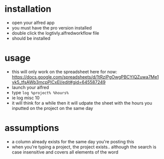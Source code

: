 # installation
- open your alfred app
- you must have the pro version installed
- double click the  logtivly.alfredworkflow file
- should be installed

# usage
- this will only work on the spreadsheet here for now: https://docs.google.com/spreadsheets/d/1tRziPgOwgPBCYIQZuwa7Me1vk5_tfsAWb3mcpPICxEI/edit#gid=645587249
- launch your alfred
- type `log %project% %hours%`
- ie log misc 10
- it will think for a while then it will udpate the sheet with the hours you inputted on the project on the same day

# assumptions
- a column already exists for the same day you're posting this
- when you're typing a project, the project exists.. although the search is case insensitive and covers all elements of the word

